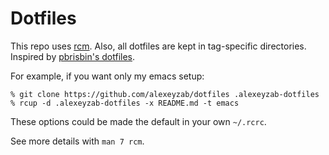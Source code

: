 # Dotfiles

This repo uses [rcm][]. Also, all dotfiles are kept in tag-specific
directories. Inspired by [pbrisbin's
dotfiles](https://github.com/pbrisbin/dotfiles).

For example, if you want only my emacs setup:

```
% git clone https://github.com/alexeyzab/dotfiles .alexeyzab-dotfiles
% rcup -d .alexeyzab-dotfiles -x README.md -t emacs
```

These options could be made the default in your own `~/.rcrc`.

See more details with `man 7 rcm`.

[rcm]: https://github.com/thoughtbot/rcm
